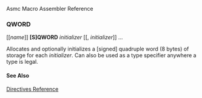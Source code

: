 Asmc Macro Assembler Reference

### QWORD

[[_name_]] **[S]QWORD** _initializer_ [[, _initializer_]] ...

Allocates and optionally initializes a [signed] quadruple word (8 bytes) of storage for each _initializer_. Can also be used as a type specifier anywhere a type is legal.

#### See Also

[Directives Reference](readme.md)